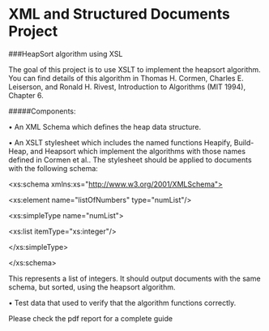 # XML and Structured Documents Project
###HeapSort algorithm using XSL

The goal of this project is to use XSLT to implement the heapsort algorithm. You can find details of this algorithm in Thomas H. Cormen, Charles E. Leiserson, and Ronald H. Rivest, Introduction
to Algorithms (MIT 1994), Chapter 6. 

#####Components:

• An XML Schema which defines the heap data structure.

• An XSLT stylesheet which includes the named functions Heapify, Build-Heap, and Heapsort which implement the algorithms with those names defined in Cormen et al.. The stylesheet should
be applied to documents with the following schema:

<?xml version="1.0" encoding="UTF-8" ?>

<xs:schema xmlns:xs="http://www.w3.org/2001/XMLSchema">

<xs:element name="listOfNumbers" type="numList"/>

<xs:simpleType name="numList">

<xs:list itemType="xs:integer"/>

</xs:simpleType>

</xs:schema>


This represents a list of integers. It should output documents with the same schema, but sorted,
using the heapsort algorithm.

• Test data that used to verify that the algorithm functions correctly.

Please check the pdf report for a complete guide
